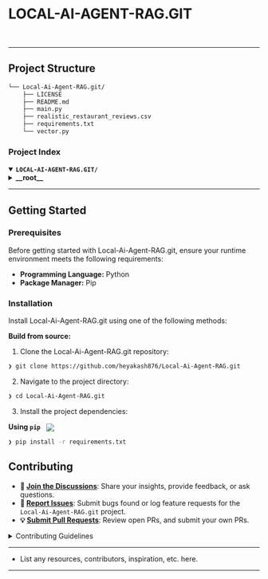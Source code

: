 
<h1>LOCAL-AI-AGENT-RAG.GIT</h1>


</div>
<br clear="right">

---

##  Project Structure

```sh
└── Local-Ai-Agent-RAG.git/
    ├── LICENSE
    ├── README.md
    ├── main.py
    ├── realistic_restaurant_reviews.csv
    ├── requirements.txt
    └── vector.py
```


###  Project Index
<details open>
	<summary><b><code>LOCAL-AI-AGENT-RAG.GIT/</code></b></summary>
	<details> <!-- __root__ Submodule -->
		<summary><b>__root__</b></summary>
		<blockquote>
			<table>
			<tr>
				<td><b><a href='https://github.com/heyakash876/Local-Ai-Agent-RAG.git/blob/master/vector.py'>vector.py</a></b></td>
				<td><code>❯ REPLACE-ME</code></td>
			</tr>
			<tr>
				<td><b><a href='https://github.com/heyakash876/Local-Ai-Agent-RAG.git/blob/master/main.py'>main.py</a></b></td>
				<td><code>❯ REPLACE-ME</code></td>
			</tr>
			<tr>
				<td><b><a href='https://github.com/heyakash876/Local-Ai-Agent-RAG.git/blob/master/requirements.txt'>requirements.txt</a></b></td>
				<td><code>❯ REPLACE-ME</code></td>
			</tr>
			</table>
		</blockquote>
	</details>
</details>

---
##  Getting Started

###  Prerequisites

Before getting started with Local-Ai-Agent-RAG.git, ensure your runtime environment meets the following requirements:

- **Programming Language:** Python
- **Package Manager:** Pip


###  Installation

Install Local-Ai-Agent-RAG.git using one of the following methods:

**Build from source:**

1. Clone the Local-Ai-Agent-RAG.git repository:
```sh
❯ git clone https://github.com/heyakash876/Local-Ai-Agent-RAG.git
```

2. Navigate to the project directory:
```sh
❯ cd Local-Ai-Agent-RAG.git
```

3. Install the project dependencies:


**Using `pip`** &nbsp; [<img align="center" src="https://img.shields.io/badge/Pip-3776AB.svg?style={badge_style}&logo=pypi&logoColor=white" />](https://pypi.org/project/pip/)

```sh
❯ pip install -r requirements.txt
```



##  Contributing

- **💬 [Join the Discussions](https://github.com/heyakash876/Local-Ai-Agent-RAG.git/discussions)**: Share your insights, provide feedback, or ask questions.
- **🐛 [Report Issues](https://github.com/heyakash876/Local-Ai-Agent-RAG.git/issues)**: Submit bugs found or log feature requests for the `Local-Ai-Agent-RAG.git` project.
- **💡 [Submit Pull Requests](https://github.com/heyakash876/Local-Ai-Agent-RAG.git/blob/main/CONTRIBUTING.md)**: Review open PRs, and submit your own PRs.

<details closed>
<summary>Contributing Guidelines</summary>

1. **Fork the Repository**: Start by forking the project repository to your github account.
2. **Clone Locally**: Clone the forked repository to your local machine using a git client.
   ```sh
   git clone https://github.com/heyakash876/Local-Ai-Agent-RAG.git
   ```
3. **Create a New Branch**: Always work on a new branch, giving it a descriptive name.
   ```sh
   git checkout -b new-feature-x
   ```
4. **Make Your Changes**: Develop and test your changes locally.
5. **Commit Your Changes**: Commit with a clear message describing your updates.
   ```sh
   git commit -m 'Implemented new feature x.'
   ```
6. **Push to github**: Push the changes to your forked repository.
   ```sh
   git push origin new-feature-x
   ```
7. **Submit a Pull Request**: Create a PR against the original project repository. Clearly describe the changes and their motivations.
8. **Review**: Once your PR is reviewed and approved, it will be merged into the main branch. Congratulations on your contribution!
</details>


---

- List any resources, contributors, inspiration, etc. here.

---
